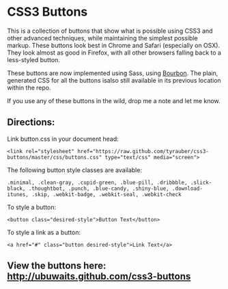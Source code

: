# CSS3 Buttons

This is a collection of buttons that show what is possible using CSS3 and other advanced techniques, while maintaining the simplest possible markup. These buttons look best in Chrome and Safari (especially on OSX). They look almost as good in Firefox, with all other browsers falling back to a less-styled button.

These buttons are now implemented using Sass, using [Bourbon](http://github.com/thoughtbot/bourbon). The plain, generated CSS for all the buttons isalso still available in its previous location within the repo.

If you use any of these buttons in the wild, drop me a note and let me know.

## Directions:

Link button.css in your document head:

`<link rel="stylesheet" href="https://raw.github.com/tyrauber/css3-buttons/master/css/buttons.css" type="text/css" media="screen">`

The following button style classes are available:

`.minimal, .clean-gray, .cupid-green, .blue-pill, .dribbble, .slick-black, .thoughtbot, .punch, .blue-candy, .shiny-blue, .download-itunes, .skip, .webkit-badge, .webkit-seal, .webkit-check`

To style a button:

`<button class="desired-style">Button Text</button>`

To style a link as a button:

`<a href="#" class="button desired-style">Link Text</a>`

## View the buttons here: http://ubuwaits.github.com/css3-buttons

